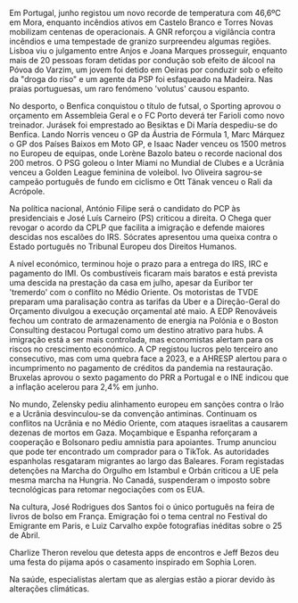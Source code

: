 Em Portugal, junho registou um novo recorde de temperatura com 46,6ºC em Mora, enquanto incêndios ativos em Castelo Branco e Torres Novas mobilizam centenas de operacionais. A GNR reforçou a vigilância contra incêndios e uma tempestade de granizo surpreendeu algumas regiões. Lisboa viu o julgamento entre Anjos e Joana Marques prosseguir, enquanto mais de 20 pessoas foram detidas por condução sob efeito de álcool na Póvoa do Varzim, um jovem foi detido em Oeiras por conduzir sob o efeito da "droga do riso" e um agente da PSP foi esfaqueado na Madeira. Nas praias portuguesas, um raro fenómeno 'volutus' causou espanto.

No desporto, o Benfica conquistou o título de futsal, o Sporting aprovou o orçamento em Assembleia Geral e o FC Porto deverá ter Farioli como novo treinador. Jurásek foi emprestado ao Besiktas e Di María despediu-se do Benfica. Lando Norris venceu o GP da Áustria de Fórmula 1, Marc Márquez o GP dos Países Baixos em Moto GP, e Isaac Nader venceu os 1500 metros no Europeu de equipas, onde Lorène Bazolo bateu o recorde nacional dos 200 metros. O PSG goleou o Inter Miami no Mundial de Clubes e a Ucrânia venceu a Golden League feminina de voleibol. Ivo Oliveira sagrou-se campeão português de fundo em ciclismo e Ott Tänak venceu o Rali da Acrópole.

Na política nacional, António Filipe será o candidato do PCP às presidenciais e José Luís Carneiro (PS) criticou a direita. O Chega quer revogar o acordo da CPLP que facilita a imigração e defende maiores descidas nos escalões do IRS. Sócrates apresentou uma queixa contra o Estado português no Tribunal Europeu dos Direitos Humanos.

A nível económico, terminou hoje o prazo para a entrega do IRS, IRC e pagamento do IMI. Os combustíveis ficaram mais baratos e está prevista uma descida na prestação da casa em julho, apesar da Euribor ter 'tremerdo' com o conflito no Médio Oriente. Os motoristas de TVDE preparam uma paralisação contra as tarifas da Uber e a Direção-Geral do Orçamento divulgou a execução orçamental até maio. A EDP Renováveis fechou um contrato de armazenamento de energia na Polónia e o Boston Consulting destacou Portugal como um destino atrativo para hubs. A imigração está a ser mais controlada, mas economistas alertam para os riscos no crescimento económico. A CP registou lucros pelo terceiro ano consecutivo, mas com uma quebra face a 2023, e a AHRESP alertou para o incumprimento no pagamento de créditos da pandemia na restauração. Bruxelas aprovou o sexto pagamento do PRR a Portugal e o INE indicou que a inflação acelerou para 2,4% em junho.

No mundo, Zelensky pediu alinhamento europeu em sanções contra o Irão e a Ucrânia desvinculou-se da convenção antiminas. Continuam os conflitos na Ucrânia e no Médio Oriente, com ataques israelitas a causarem dezenas de mortos em Gaza. Moçambique e Espanha reforçaram a cooperação e Bolsonaro pediu amnistia para apoiantes. Trump anunciou que pode ter encontrado um comprador para o TikTok. As autoridades espanholas resgataram migrantes ao largo das Baleares. Foram registadas detenções na Marcha do Orgulho em Istambul e Orbán criticou a UE pela mesma marcha na Hungria. No Canadá, suspenderam o imposto sobre tecnológicas para retomar negociações com os EUA.

Na cultura, José Rodrigues dos Santos foi o único português na feira de livros de bolso em França. Emigração foi o tema central no Festival do Emigrante em Paris, e Luiz Carvalho expõe fotografias inéditas sobre o 25 de Abril.

Charlize Theron revelou que detesta apps de encontros e Jeff Bezos deu uma festa do pijama após o casamento inspirado em Sophia Loren.

Na saúde, especialistas alertam que as alergias estão a piorar devido às alterações climáticas.